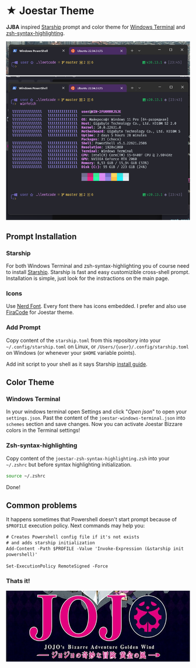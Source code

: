 # ★ Joestar Theme
**JJBA** inspired [Starship](https://starship.rs/) prompt and color theme for [Windows Terminal](https://github.com/microsoft/terminal) and [zsh-syntax-highlighting](https://github.com/zsh-users/zsh-syntax-highlighting).

![Screenshot 1](./screenshot1.png)
![Screenshot 2](./screenshot2.png)

## Prompt Installation

### Starship
For both Windows Terminal and zsh-syntax-highlighting you of course need to install [Starship](https://starship.rs/). Starship is fast and easy customizible cross-shell prompt. Installation is simple, just look for the instractions on the main page.

### Icons 
Use [Nerd Font](https://www.nerdfonts.com/). Every font there has icons embedded. I prefer and also use [FiraCode](https://github.com/tonsky/FiraCode) for Joestar theme.

### Add Prompt
Copy content of the `starship.toml` from this repository into your `~/.config/starship.toml` on Linux, or `/Users/{user}/.config/starship.toml` on Windows (or whenever your `$HOME` variable points).

Add init script to your shell as it says Starship [install guide](https://starship.rs/#powershell).

## Color Theme
### Windows Terminal
In your windows terminal open Settings and click "*Open json*" to open your `settings.json`. Past the content of the `joestar-windows-terminal.json` into `schemes` section and save changes. Now you can activate Joestar Bizzare colors in the Terminal settings!

### Zsh-syntax-highlighting
Copy content of the `joestar-zsh-syntax-highlighting.zsh` into your `~/.zshrc` but before syntax highlighting initialization. 
```zsh
source ~/.zshrc
```
Done!

## Common problems
It happens sometimes that Powershell doesn't start prompt because of `$PROFILE` execution policy. Next commands may help you:
```pwsh
# Creates Powershell config file if it's not exists
# and adds starship initialization
Add-Content -Path $PROFILE -Value 'Invoke-Expression (&starship init powershell)'

Set-ExecutionPolicy RemoteSigned -Force
```

### Thats it!
![JJBA](./jjba.jpg)